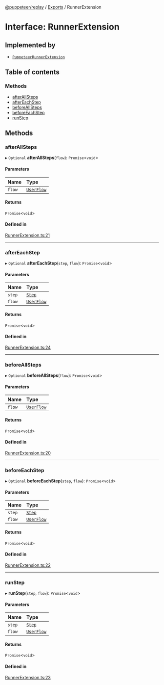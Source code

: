 [@puppeteer/replay](../README.md) / [Exports](../modules.md) / RunnerExtension

# Interface: RunnerExtension

## Implemented by

- [`PuppeteerRunnerExtension`](../classes/PuppeteerRunnerExtension.md)

## Table of contents

### Methods

- [afterAllSteps](RunnerExtension.md#afterallsteps)
- [afterEachStep](RunnerExtension.md#aftereachstep)
- [beforeAllSteps](RunnerExtension.md#beforeallsteps)
- [beforeEachStep](RunnerExtension.md#beforeeachstep)
- [runStep](RunnerExtension.md#runstep)

## Methods

### afterAllSteps

▸ `Optional` **afterAllSteps**(`flow`): `Promise`<`void`\>

#### Parameters

| Name | Type |
| :------ | :------ |
| `flow` | [`UserFlow`](Schema.UserFlow.md) |

#### Returns

`Promise`<`void`\>

#### Defined in

[RunnerExtension.ts:21](https://github.com/puppeteer/replay/blob/34579ab/src/RunnerExtension.ts#L21)

___

### afterEachStep

▸ `Optional` **afterEachStep**(`step`, `flow`): `Promise`<`void`\>

#### Parameters

| Name | Type |
| :------ | :------ |
| `step` | [`Step`](../modules/Schema.md#step) |
| `flow` | [`UserFlow`](Schema.UserFlow.md) |

#### Returns

`Promise`<`void`\>

#### Defined in

[RunnerExtension.ts:24](https://github.com/puppeteer/replay/blob/34579ab/src/RunnerExtension.ts#L24)

___

### beforeAllSteps

▸ `Optional` **beforeAllSteps**(`flow`): `Promise`<`void`\>

#### Parameters

| Name | Type |
| :------ | :------ |
| `flow` | [`UserFlow`](Schema.UserFlow.md) |

#### Returns

`Promise`<`void`\>

#### Defined in

[RunnerExtension.ts:20](https://github.com/puppeteer/replay/blob/34579ab/src/RunnerExtension.ts#L20)

___

### beforeEachStep

▸ `Optional` **beforeEachStep**(`step`, `flow`): `Promise`<`void`\>

#### Parameters

| Name | Type |
| :------ | :------ |
| `step` | [`Step`](../modules/Schema.md#step) |
| `flow` | [`UserFlow`](Schema.UserFlow.md) |

#### Returns

`Promise`<`void`\>

#### Defined in

[RunnerExtension.ts:22](https://github.com/puppeteer/replay/blob/34579ab/src/RunnerExtension.ts#L22)

___

### runStep

▸ **runStep**(`step`, `flow`): `Promise`<`void`\>

#### Parameters

| Name | Type |
| :------ | :------ |
| `step` | [`Step`](../modules/Schema.md#step) |
| `flow` | [`UserFlow`](Schema.UserFlow.md) |

#### Returns

`Promise`<`void`\>

#### Defined in

[RunnerExtension.ts:23](https://github.com/puppeteer/replay/blob/34579ab/src/RunnerExtension.ts#L23)

